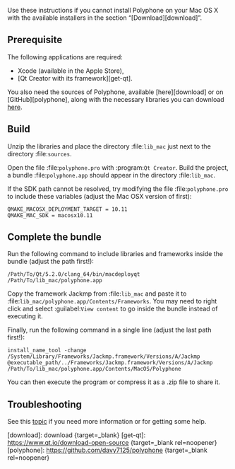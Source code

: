 Use these instructions if you cannot install Polyphone on your Mac OS X with the available installers in the section “[Download][download]”.


## Prerequisite


The following applications are required:

* Xcode (available in the Apple Store),
* [Qt Creator with its framework][get-qt].

You also need the sources of Polyphone, available [here][download] or on [GitHub][polyphone], along with the necessary libraries you can download [here][lib_mac].


## Build


Unzip the libraries and place the directory :file:`lib_mac` just next to the directory :file:`sources`.

Open the file :file:`polyphone.pro` with :program:`Qt Creator`.
Build the project, a bundle :file:`polyphone.app` should appear in the directory :file:`lib_mac`.

If the SDK path cannot be resolved, try modifying the file :file:`polyphone.pro` to include these variables (adjust the Mac OSX version of first):

```
QMAKE_MACOSX_DEPLOYMENT_TARGET = 10.11
QMAKE_MAC_SDK = macosx10.11
```

## Complete the bundle


Run the following command to include libraries and frameworks inside the bundle (adjust the path first!):

```
/Path/To/Qt/5.2.0/clang_64/bin/macdeployqt /Path/To/lib_mac/polyphone.app
```

Copy the framework Jackmp from :file:`lib_mac` and paste it to :file:`lib_mac/polyphone.app/Contents/Frameworks`.
You may need to right click and select :guilabel:`View content` to go inside the bundle instead of executing it.

Finally, run the following command in a single line (adjust the last path first!):

```
install_name_tool -change /System/Library/Frameworks/Jackmp.framework/Versions/A/Jackmp @executable_path/../Frameworks/Jackmp.framework/Versions/A/Jackmp /Path/To/lib_mac/polyphone.app/Contents/MacOS/Polyphone
```

You can then execute the program or compress it as a .zip file to share it.


## Troubleshooting


See this [topic] if you need more information or for getting some help.


[download]:  download                               {target=_blank}
[get-qt]:    https://www.qt.io/download-open-source {target=_blank rel=noopener}
[polyphone]: https://github.com/davy7125/polyphone  {target=_blank rel=noopener}

[lib_mac]: downloads/lib_mac.zip
[topic]:   forum/support-bug-reports/8-success-build-polyphone-on-osx-10-11-6-qt-5-7
